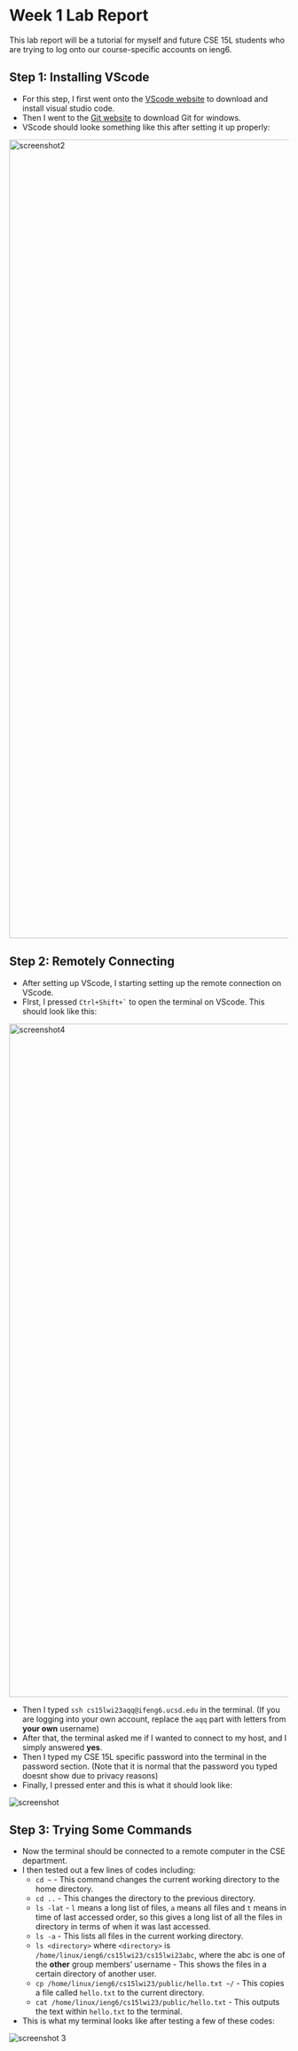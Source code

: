 # **Week 1 Lab Report**
This lab report will be a tutorial for myself and future CSE 15L students who are trying to log onto our course-specific accounts on ieng6.

Step 1: Installing VScode
---
* For this step, I first went onto the [VScode website](https://code.visualstudio.com/) to download and install visual studio code.
* Then I went to the [Git website](https://gitforwindows.org/) to download Git for windows.
* VScode should looke something like this after setting it up properly:
<img width="1440" alt="screenshot2" src="https://user-images.githubusercontent.com/122562552/212164377-aa666499-8a88-4605-a887-6a7f79cf4057.PNG">

Step 2: Remotely Connecting 
---
* After setting up VScode, I starting setting up the remote connection on VScode.
* FIrst, I pressed `` Ctrl+Shift+` `` to open the terminal on VScode. This should look like this:
<img width="1214" alt="screenshot4" src="https://user-images.githubusercontent.com/122562552/212165373-c59403e1-b477-43c1-aa09-6365d080930c.PNG">

* Then I typed `ssh cs15lwi23aqq@ifeng6.ucsd.edu` in the terminal. (If you are logging into your own account, replace the `aqq` part with letters from **your own** username)
* After that, the terminal asked me if I wanted to connect to my host, and I simply answered **yes**.
* Then I typed my CSE 15L specific password into the terminal in the password section. (Note that it is normal that the password you typed doesnt show due to privacy reasons) 
* Finally, I pressed enter and this is what it should look like:

![screenshot](https://user-images.githubusercontent.com/122562552/212191613-c385f59c-3032-42b7-a587-569a4a796e60.png)

Step 3: Trying Some Commands
---
* Now the terminal should be connected to a remote computer in the CSE department.
* I then tested out a few lines of codes including:
  * `cd ~` - This command changes the current working directory to the home directory. 
  * `cd ..` - This changes the directory to the previous directory.
  * `ls -lat` - `l` means a long list of files, `a` means all files and `t` means in time of last accessed order, so this gives a long list of all the files in directory in terms of when it was last accessed. 
  * `ls -a` - This lists all files in the current working directory. 
  * `ls <directory>` where `<directory>` is `/home/linux/ieng6/cs15lwi23/cs15lwi23abc`, where the abc is one of the **other** group members’ username - This shows the files in a certain directory of another user. 
  * `cp /home/linux/ieng6/cs15lwi23/public/hello.txt ~/` - This copies a file called `hello.txt` to the current directory. 
  * `cat /home/linux/ieng6/cs15lwi23/public/hello.txt` - This outputs the text within `hello.txt` to the terminal.
* This is what my terminal looks like after testing a few of these codes:

![screenshot 3](https://user-images.githubusercontent.com/122562552/212193463-d7e8dbed-1306-4ed8-81d0-d5807d8bd635.png)

